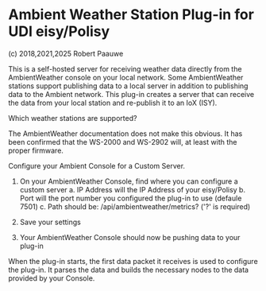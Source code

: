 
# Ambient Weather Station Plug-in for UDI eisy/Polisy

(c) 2018,2021,2025 Robert Paauwe

This is a self-hosted server for receiving weather data directly from the
AmbientWeather console on your local network.  Some AmbientWeather stations
support publishing data to a local server in addition to publishing data
to the Ambient network. This plug-in creates a server that can
receive the data from your local station and re-publish it to an IoX (ISY).

Which weather stations are supported?  

The AmbientWeather documentation does not make this obvious. It has been 
confirmed that the WS-2000 and WS-2902 will, at least with the proper 
firmware.

Configure your Ambient Console for a Custom Server.

1. On your AmbientWeather Console, find where you can configure a custom server
   a. IP Address will the IP Address of your eisy/Polisy
   b. Port will the port number you configured the plug-in to use (defaule 7501)
   c. Path should be: /api/ambientweather/metrics?  ('?' is required)

2. Save your settings

3. Your AmbientWeather Console should now be pushing data to your plug-in

When the plug-in starts, the first data packet it receives is used to configure the plug-in.  It parses the data and builds the necessary nodes to the data provided by your Console.
